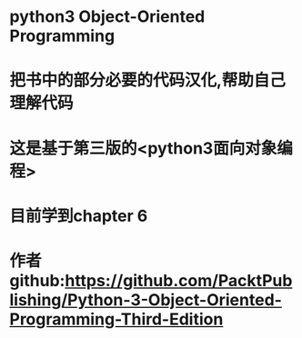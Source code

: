 # python3 Object-Oriented Programming
# 把书中的部分必要的代码汉化,帮助自己理解代码
# 这是基于第三版的<python3面向对象编程>
# 目前学到chapter 6
# 作者github:https://github.com/PacktPublishing/Python-3-Object-Oriented-Programming-Third-Edition